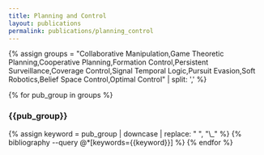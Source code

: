 ```yaml
---
title: Planning and Control
layout: publications
permalink: publications/planning_control
---
```

  

{% assign groups = "Collaborative Manipulation,Game Theoretic Planning,Cooperative Planning,Formation Control,Persistent Surveillance,Coverage Control,Signal Temporal Logic,Pursuit Evasion,Soft Robotics,Belief Space Control,Optimal Control" | split: ',' %}

{% for pub_group in groups %}
<div class="publication-head-content">
<h3> {{pub_group}} </h3>
</div>
{% assign keyword = pub_group | downcase | replace: " ", "\_" %}
{% bibliography --query @*[keywords={{keyword}}] %}
{% endfor %}
